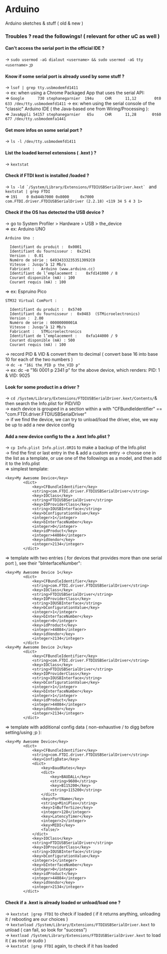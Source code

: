 # Arduino
Arduino sketches &amp; stuff ( old &amp; new )

### Troubles ? read the followings! ( relevant for other uC as well )

#### Can't access the serial port in the official IDE ?
-> ```sudo usermod -aG dialout <username> && sudo usermod -aG tty <username>``` ;p

#### Know if some serial port is already used by some stuff ?
-> ```lsof | grep tty.usbmodemfd1411```  
-> ex: when using a Chrome Packaged App that uses the serial API:  
=> ```Google      730 stephanegarnier  194u     CHR      11,12        0t0      633 /dev/tty.usbmodemfd1411```
-> ex: when using the serial console of the "classic" Arduino IDE ( the Java-based one from Wiring/Processing ):  
=> ```JavaAppli 54157 stephanegarnier   65u     CHR      11,28       0t60      677 /dev/tty.usbmodemfa1441```

#### Get more infos on some serial port ?
-> ```ls -l /dev/tty.usbmodemfd1411```

#### List the loaded kernel extensions ( .kext ) ?
-> ```kextstat```

#### Check if FTDI kext is installed /loaded ?
-> ```ls -ld `/System/Library/Extensions/FTDIUSBSerialDriver.kext` ``` and ```kextstat | grep FTDI```  
=> ```191    0 0x844b7000 0x8000     0x7000     com.FTDI.driver.FTDIUSBSerialDriver (2.2.18) <119 34 5 4 3 1>```

#### Check if the OS has detected the USB device ?
-> go to System Profiler > Hardware > USB > the_device  
=> ex: Arduino UNO
```
Arduino Uno :

  Identifiant du produit :	0x0001
  Identifiant du fournisseur :	0x2341
  Version :	 0.01
  Numéro de série :	649343332353513092C0
  Vitesse :	Jusqu’à 12 Mb/s
  Fabricant :	Arduino (www.arduino.cc)
  Identifiant de l’emplacement :	0xfd141000 / 8
  Courant disponible (mA) :	100
  Courant requis (mA) :	100
```
=> ex: Espruino Pico
```
STM32 Virtual ComPort :

  Identifiant du produit :	0x5740
  Identifiant du fournisseur :	0x0483  (STMicroelectronics)
  Version :	 2.00
  Numéro de série :	00000000001A
  Vitesse :	Jusqu’à 12 Mb/s
  Fabricant :	STMicroelectronics
  Identifiant de l’emplacement :	0xfa144000 / 9
  Courant disponible (mA) :	500
  Courant requis (mA) :	100
```
-> record PID & VID & convert them to decimal ( convert base 16 into base 10 for each of the two numbers )  
-> ```dc -e "16i the_PID p the_VID p"```  
-> ex: dc -e "16i 0001 p 2341 p" for the above device, which renders: PID: 1 & VID: 9025  

#### Look for some product in a driver ?
-> ```cd /System/Library/Extensions/FTDIUSBSerialDriver.kext/Contents/```& then search the Info.plist for PID/VID  
-> each device is grouped in a section within a <dict> with "CFBundleIdentifier" == "com.FTDI.driver.FTDIUSBSerialDriver"  
-> if we find the device, we can try to unload/load the driver, else, we way be up to add a new device config  

#### Add a new device config to the a .kext Info.plist ?
-> ```cp Info.plist Info.plist.ORIG``` to make a backup of the Info.plist  
-> find the first or last entry in the <dict>  & add a custom entry
-> choose one in the list as a template, or use one of the followings as a model, and then add it to the Info.plist  
=> simplest template:
```
<key>My Awesome Device</key>
		<dict>
			<key>CFBundleIdentifier</key>
			<string>com.FTDI.driver.FTDIUSBSerialDriver</string>
			<key>IOClass</key>
			<string>FTDIUSBSerialDriver</string>
			<key>IOProviderClass</key>
			<string>IOUSBInterface</string>
			<key>bConfigurationValue</key>
			<integer>1</integer>
			<key>bInterfaceNumber</key>
			<integer>0</integer>
			<key>idProduct</key>
			<integer>44084</integer>
			<key>idVendor</key>
			<integer>2134</integer>
		</dict>
```
=> template with two entries ( for devices that provides more than one serial port ), see their "bInterfaceNumber":
```
<key>My Awesome Device 1</key>
		<dict>
			<key>CFBundleIdentifier</key>
			<string>com.FTDI.driver.FTDIUSBSerialDriver</string>
			<key>IOClass</key>
			<string>FTDIUSBSerialDriver</string>
			<key>IOProviderClass</key>
			<string>IOUSBInterface</string>
			<key>bConfigurationValue</key>
			<integer>1</integer>
			<key>bInterfaceNumber</key>
			<integer>0</integer>
			<key>idProduct</key>
			<integer>44084</integer>
			<key>idVendor</key>
			<integer>2134</integer>
		</dict>
<key>My Awesome Device 2</key>
		<dict>
			<key>CFBundleIdentifier</key>
			<string>com.FTDI.driver.FTDIUSBSerialDriver</string>
			<key>IOClass</key>
			<string>FTDIUSBSerialDriver</string>
			<key>IOProviderClass</key>
			<string>IOUSBInterface</string>
			<key>bConfigurationValue</key>
			<integer>1</integer>
			<key>bInterfaceNumber</key>
			<integer>1</integer>
			<key>idProduct</key>
			<integer>44084</integer>
			<key>idVendor</key>
			<integer>2134</integer>
		</dict>
```
=> template with additional config data ( non-exhaustive / to digg before setting/using ;p ):
```
<key>My Awesome Device</key>
		<dict>
			<key>CFBundleIdentifier</key>
			<string>com.FTDI.driver.FTDIUSBSerialDriver</string>
			<key>ConfigData</key>
			<dict>
				<key>BaudRates</key>
				<dict>
					<key>BAUDALL</key>
					<string>9600</string>
					<key>B115200</key>
					<string>115200</string>
				</dict>
				<key>PortName</key>
				<string>MiniPlex</string>
				<key>InBufferSize</key>
				<integer>128</integer>
				<key>LatencyTimer</key>
				<integer>2</integer>
				<key>MIDI</key>
				<false/>
			</dict>
			<key>IOClass</key>
			<string>FTDIUSBSerialDriver</string>
			<key>IOProviderClass</key>
			<string>IOUSBInterface</string>
			<key>bConfigurationValue</key>
			<integer>1</integer>
			<key>bInterfaceNumber</key>
			<integer>0</integer>
			<key>idProduct</key>
			<integer>44084</integer>
			<key>idVendor</key>
			<integer>2134</integer>
		</dict>
```

#### Check if a .kext is already loaded or unload/load one ?
-> ```kextstat |grep FTDI``` to check if loaded ( if it returns anything, unloading it / rebooting are our choices )  
-> ```kextunload /System/Library/Extensions/FTDIUSBSerialDriver.kext``` to unload ( can fail, so look for "success")  
-> ```kextload /System/Library/Extensions/FTDIUSBSerialDriver.kext``` to load it ( as root or sudo )  
-> ```kextstat |grep FTDI``` again, to check if it has loaded
